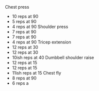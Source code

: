 Chest press
- 10 reps at 90
- 5 reps at 90
- 4 reps at 90
Shoulder press
- 7 reps at 90
- 7 reps at 90
- 4 reps at 90
Tricep extension
- 12 reps at 30
- 12 reps at 30
- 10ish reps at 40
Dumbbell shoulder raise
- 12 reps at 15
- 12 reps at 15
- 11ish reps at 15
Chest fly
- 8 reps at 90
- 6 reps a